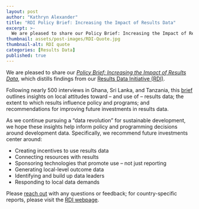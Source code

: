 ```yaml
---
layout: post
author: "Kathryn Alexander"
title: "RDI Policy Brief: Increasing the Impact of Results Data" 
excerpt: >-
  We are pleased to share our Policy Brief: Increasing the Impact of Results Data, which distills findings from our Results Data Initiative (RDI)....
thumbnail: assets/post-images/RDI-Quote.jpg
thumbnail-alt: RDI quote
categories: [Results Data]
published: true
---
```


We are pleased to share our *[Policy Brief: Increasing the Impact of Results Data](http://www.developmentgateway.org/assets/post-resources/RDI-PolicyBrief.pdf)*, which distills findings from our [Results Data Initiative (RDI)](http://www.developmentgateway.org/expertise/results/). 

Following nearly 500 interviews in Ghana, Sri Lanka, and Tanzania, this [brief](http://www.developmentgateway.org/assets/post-resources/RDI-PolicyBrief.pdf) outlines insights on local attitudes toward – and use of – results data; the extent to which results influence policy and programs; and recommendations for improving future investments in results data.

As we continue pursuing a “data revolution” for sustainable development, we hope these insights help inform policy and programming decisions around development data. Specifically, we recommend future investments center around:

- Creating incentives to use results data
- Connecting resources with results
- Sponsoring technologies that promote use – not just reporting
- Generating local-level outcome data
- Identifying and build up data leaders
- Responding to local data demands

Please [reach out](mailto:pkirby@developmentgateway.org) with any questions or feedback; for country-specific reports, please visit the [RDI webpage](http://www.developmentgateway.org/expertise/results/). 
